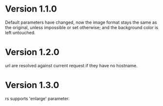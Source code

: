 Version 1.1.0
=============

Default parameters have changed, now the image format
stays the same as the original, unless impossible or set otherwise;
and the background color is left untouched.

Version 1.2.0
=============

url are resolved against current request if they have no hostname.

Version 1.3.0
=============

rs supports 'enlarge' parameter.
